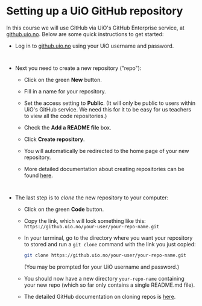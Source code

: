 # Setting up a UiO GitHub repository

In this course we will use GitHub via UiO's GitHub Enterprise service, at [github.uio.no](https://github.uio.no). Below are some quick instructions to get started: 

- Log in to [github.uio.no](https://github.uio.no) using your UiO username and password.

` `

- Next you need to create a new repository ("repo"):

  - Click on the green **New** button.

  - Fill in a name for your repository.

  - Set the access setting to **Public**. (It will only be public to users within UiO's GitHub service. We need this for it to be easy for us teachers to view all the code repositories.)

  - Check the **Add a README file** box. 

  - Click **Create repository**.

  - You will automatically be redirected to the home page of your new repository.

  - More detailed documentation about creating repositories can be found [here](https://docs.github.com/en/enterprise-server@3.9/repositories/creating-and-managing-repositories/creating-a-new-repository).

` `

- The last step is to *clone* the new repository to your computer:

  - Click on the green **Code** button.

  - Copy the link, which will look something like this: `https://github.uio.no/your-user/your-repo-name.git`

  - In your terminal, go to the directory where you want your repository to stored and run a `git clone` command with the link you just copied:

    ```sh
    git clone https://github.uio.no/your-user/your-repo-name.git
    ```

    (You may be prompted for your UiO username and password.)

  - You should now have a new directory `your-repo-name` containing your new repo (which so far only contains a single README.md file).

  - The detailed GitHub documentation on cloning repos is [here](https://docs.github.com/en/enterprise-server@3.9/repositories/creating-and-managing-repositories/cloning-a-repository). 



<!-- 

--------


## Setting up Git on your computer

You need to tell Git which user you are. Write the following commands in your terminal:

```sh
git config --global user.name your_user_name_spelled_out

git config --global user.email you@yourdomain.com
```

## Create a GitHub repository

Here's a step-by-step instruction to create a repository ("repo"):

- Go to [github.com](https://github.com/) and log in. The page should look something like this:

![homepage](./imgs/github_homepage.png)

- Click on the green button named *New*. You should be redirected to a page that looks like this:

![create_repo](./imgs/create_repo.png)

- Fill out your desired repository name, for instance *fys3150*
  - Keep the repository *public*.
  - Toggle *add a README file*.
  - Click *create repository*.
  - You'll be automatically redirected to the home page of your repository, see the image below.

![clone_repo](./imgs/clone_repo.png)

- Clone your repository to your computer.  
  - Click on the green button named *code*.
  - Copy the link.
  - Run in your terminal:
    ```sh
    git clone the_repository_link_you_copied
    ```

Now you've cloned the repository to your computer! This will be a directory you can now find locally on your computer.



## Adding a GitHub token


A GitHub token is a replacement of passwords to give you as a user access to perform action on your GitHub repositories from your computer.

Disclaimer: Note that this is not a secure option, as the token will be saved in clear text. But it's nevertheless the simplest option.


- Go to [github.com](https://github.com/). Click on your profile in the upper right corner, then on *settings*.

![go_to_settings](./imgs/go_to_settings.png)

- Click on *developer settings*.

![go_to_developer_settings](./imgs/go_to_developer_settings.png)

- Click on *Personal access tokens* and then click on *Generate new token*.

![generate_new_token](./imgs/generate_new_token.png)

- Your page should look somethings like what follows.
    - Fill out note with a name for the token, for instance *main_token*.
    - Change expiration date to *no expiration* (you can choose a finite expiration if security bothers you. But this is a school project, not a multibillion dollar code project.)
    - Toggle every box under *select scopes*. Most of them are unnecessary, but we just want full access.
    - Click *Generate token* at the bottom of the screen.

![token_page](./imgs/token_page.png)

- You'll be redirected to the page with your token now. *Make sure you copy it!*


### On Linux

- In your GitHub repository (locally on your computer) do the following:

1. Create a non-empty .txt file by running:

```
echo "This is a line" > tmp.txt
```

2. Call credential.helper again:

```sh
git config --global credential.helper store
```

3. Add, commit and push the changes:

```sh
git add --all && git commit -m "added a dummy file to add token" && git push
```
Once you run the last command, Git will require authentication. Type in your GitHub username and paste in your token as a replacement for a password.


- Type in your username (you'll be prompted to do so.)

- Paste in the token you copied instead of your password.

Finally, you can remove the file `tmp.txt`. It has served its purpose.

And you're done!

### On macOS

1. Open the **Keychain Access** app.
2. Search for github.com and double click on the one marked with "internet password".
3. Click on "show password" and replace the password with your generated token.
 -->